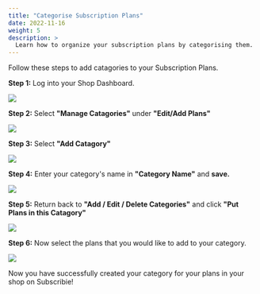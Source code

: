 ```yaml
---
title: "Categorise Subscription Plans"
date: 2022-11-16
weight: 5
description: >
  Learn how to organize your subscription plans by categorising them.
---
```


Follow these steps to add catagories to your Subscription Plans.

**Step 1:** Log into your Shop Dashboard.

![](https://subscribie.co.uk/blog/content/images/size/w1000/2022/11/image-27.png)

**Step 2:** Select **"Manage Catagories"** under **"Edit/Add Plans"**

![](https://subscribie.co.uk/blog/content/images/size/w1000/2022/11/image-67.png)

**Step 3:** Select **"Add Catagory"**

![](https://subscribie.co.uk/blog/content/images/size/w1000/2022/11/image-68.png)

**Step 4:** Enter your category's name in **"Category Name"** and **save.**

![](https://subscribie.co.uk/blog/content/images/size/w1000/2022/11/image-73.png)

**Step 5:** Return back to **"Add / Edit / Delete Categories"** and click **"Put Plans in this Catagory"**

![](https://subscribie.co.uk/blog/content/images/size/w1000/2022/11/image-74.png)

**Step 6:** Now select the plans that you would like to add to your category.

![](https://subscribie.co.uk/blog/content/images/size/w1000/2022/11/image-75.png)

Now you have successfully created your category for your plans in your shop on Subscribie!